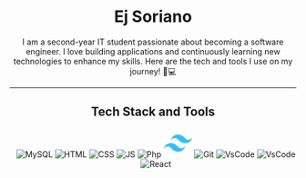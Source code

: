 <div align="center">

# **Ej Soriano**  

<p>I am a second-year IT student passionate about becoming a software engineer. I love building applications and continuously learning new technologies to enhance my skills. Here are the tech and tools I use on my journey! 🚀💻</p>

</div>

---

<div align="center">

## **Tech Stack and Tools**  

</div>

<p align="center" style="margin-left: 10px">
    <img src="https://upload.wikimedia.org/wikipedia/en/d/dd/MySQL_logo.svg" alt="MySQL" width="50" height="50"/>
    <img src="https://cdn.jsdelivr.net/gh/devicons/devicon/icons/html5/html5-original.svg" alt="HTML" width="50" height="50"/>
    <img src="https://cdn.jsdelivr.net/gh/devicons/devicon/icons/css3/css3-original.svg" alt="CSS" width="50" height="50"/>
    <img src="https://upload.wikimedia.org/wikipedia/commons/6/6a/JavaScript-logo.png" alt="JS" width="50" height="50"/>
    <img src="https://upload.wikimedia.org/wikipedia/commons/2/27/PHP-logo.svg" alt="Php" width="50" height="50"/>
    <img src="https://github.com/devicons/devicon/blob/master/icons/tailwindcss/tailwindcss-original.svg" alt="TailwindCSS" width="50" height="50"/>
    <img src="https://cdn.jsdelivr.net/gh/devicons/devicon/icons/git/git-original.svg" alt="Git" width="50" height="50"/>
    <img src="https://upload.wikimedia.org/wikipedia/commons/9/9a/Visual_Studio_Code_1.35_icon.svg" alt="VsCode" width="50" height="50"/>
    <img src="https://upload.wikimedia.org/wikipedia/commons/3/33/Figma-logo.svg" alt="VsCode" width="50" height="50"/>
    <img src="[https://commons.wikimedia.org/wiki/File:React-icon.svg](https://upload.wikimedia.org/wikipedia/commons/a/a7/React-icon.svg)" alt="React" width="50" height="50"/>
</p>

</div>
